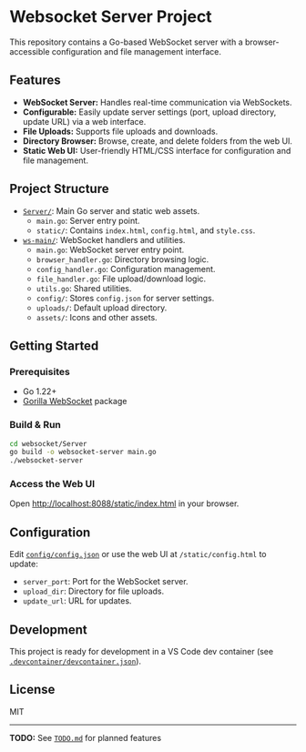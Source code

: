 # Websocket Server Project

This repository contains a Go-based WebSocket server with a browser-accessible configuration and file management interface.

## Features

- **WebSocket Server:** Handles real-time communication via WebSockets.
- **Configurable:** Easily update server settings (port, upload directory, update URL) via a web interface.
- **File Uploads:** Supports file uploads and downloads.
- **Directory Browser:** Browse, create, and delete folders from the web UI.
- **Static Web UI:** User-friendly HTML/CSS interface for configuration and file management.

## Project Structure

- [`Server/`](websocket/Server/): Main Go server and static web assets.
  - `main.go`: Server entry point.
  - `static/`: Contains `index.html`, `config.html`, and `style.css`.
- [`ws-main/`](websocket/ws-main/): WebSocket handlers and utilities.
  - `main.go`: WebSocket server entry point.
  - `browser_handler.go`: Directory browsing logic.
  - `config_handler.go`: Configuration management.
  - `file_handler.go`: File upload/download logic.
  - `utils.go`: Shared utilities.
  - `config/`: Stores `config.json` for server settings.
  - `uploads/`: Default upload directory.
  - `assets/`: Icons and other assets.

## Getting Started

### Prerequisites

- Go 1.22+
- [Gorilla WebSocket](https://github.com/gorilla/websocket) package

### Build & Run

```sh
cd websocket/Server
go build -o websocket-server main.go
./websocket-server
```

### Access the Web UI

Open [http://localhost:8088/static/index.html](http://localhost:8088/static/index.html) in your browser.

## Configuration

Edit [`config/config.json`](websocket/ws-main/config/config.json) or use the web UI at `/static/config.html` to update:

- `server_port`: Port for the WebSocket server.
- `upload_dir`: Directory for file uploads.
- `update_url`: URL for updates.

## Development

This project is ready for development in a VS Code dev container (see [`.devcontainer/devcontainer.json`](websocket/.devcontainer/devcontainer.json)).

## License

MIT

---

**TODO:** See [`TODO.md`](websocket/TODO.md) for planned features